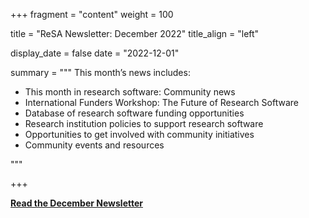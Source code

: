+++ 
fragment = "content" 
weight = 100

title = "ReSA Newsletter: December 2022" 
title_align = "left"

display_date = false 
date = "2022-12-01"

summary = """ 
This month’s news includes:

* This month in research software: Community news
* International Funders Workshop: The Future of Research Software
* Database of research software funding opportunities
* Research institution policies to support research software
* Opportunities to get involved with community initiatives
* Community events and resources

"""

+++

**[Read the December Newsletter](https://preview.mailerlite.com/f0b9a2w6i5/2095843731797186929/g9q6/)**
